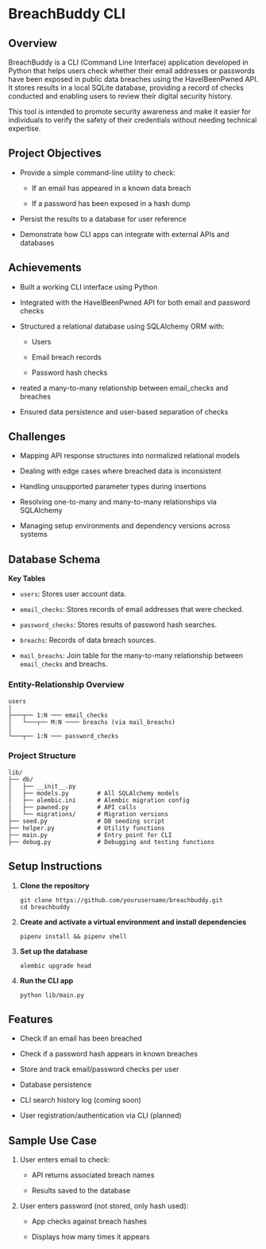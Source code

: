 # BreachBuddy CLI
## Overview

BreachBuddy is a CLI (Command Line Interface) application developed in Python that helps users check whether their email addresses or passwords have been exposed in public data breaches using the HaveIBeenPwned API. It stores results in a local SQLite database, providing a record of checks conducted and enabling users to review their digital security history.

This tool is intended to promote security awareness and make it easier for individuals to verify the safety of their credentials without needing technical expertise.

## Project Objectives
- Provide a simple command-line utility to check:
    - If an email has appeared in a known data breach

    - If a password has been exposed in a hash dump

- Persist the results to a database for user reference

- Demonstrate how CLI apps can integrate with external APIs and databases

## Achievements

- Built a working CLI interface using Python

- Integrated with the HaveIBeenPwned API for both email and password checks

- Structured a relational database using SQLAlchemy ORM with:

    - Users

    - Email breach records

    - Password hash checks

- reated a many-to-many relationship between email_checks and breaches

- Ensured data persistence and user-based separation of checks

## Challenges

- Mapping API response structures into normalized relational models

- Dealing with edge cases where breached data is inconsistent

- Handling unsupported parameter types during insertions

- Resolving one-to-many and many-to-many relationships via SQLAlchemy

- Managing setup environments and dependency versions across systems

## Database Schema
**Key Tables**

- `users`: Stores user account data.

- `email_checks`: Stores records of email addresses that were checked.

- `password_checks`: Stores results of password hash searches.

- `breachs`: Records of data breach sources.

- `mail_breachs`: Join table for the many-to-many relationship between `email_checks` and breachs.

### Entity-Relationship Overview

```
users
│
├───┬── 1:N ─── email_checks
│   └───┬── M:N ──── breachs (via mail_breachs)
│
└───┬── 1:N ─── password_checks
```

### Project Structure

```
lib/
├── db/
│   ├── __init__.py
│   ├── models.py        # All SQLAlchemy models
│   ├── alembic.ini      # Alembic migration config
|   ├── pawned.py        # API calls 
│   └── migrations/      # Migration versions
├── seed.py              # DB seeding script
├── helper.py            # Utility functions
├── main.py              # Entry point for CLI
├── debug.py             # Debugging and testing functions
```

## Setup Instructions
1. **Clone the repository**
    ```
    git clone https://github.com/yourusername/breachbuddy.git
    cd breachbuddy
    ```
2. **Create and activate a virtual environment and install dependencies**
    ```
    pipenv install && pipenv shell
    ```
3. **Set up the database**
    ```
    alembic upgrade head
    ```
4. **Run the CLI app**
    ```
    python lib/main.py
    ```
## Features

- Check if an email has been breached

- Check if a password hash appears in known breaches

- Store and track email/password checks per user

- Database persistence

- CLI search history log (coming soon)

- User registration/authentication via CLI (planned)

## Sample Use Case

1. User enters email to check:

    - API returns associated breach names

    - Results saved to the database

2. User enters password (not stored, only hash used):

    - App checks against breach hashes

    - Displays how many times it appears